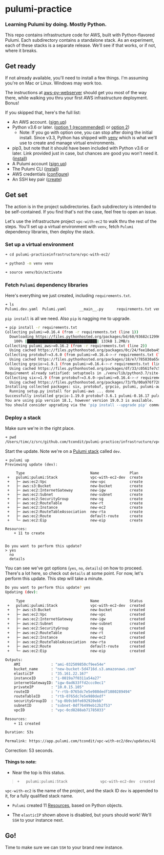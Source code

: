 # pulumi-practice

### Learning Pulumi by doing. Mostly Python.

This repo contains infrastructure code for AWS, built with Python-flavored Pulumi. Each subdirectory contains a standalone stack. As an experiment, each of these stacks is a separate release. We'll see if that works, or if not, where it breaks.

## Get ready

If not already available, you'll need to install a few things. I'm assuming you're on Mac or Linux. Windows may work too.

The instructions at [aws-py-webserver](https://github.com/pulumi/examples/tree/master/aws-py-webserver) should get you most of the way there, while walking you thru your first AWS infrastructure deployment. Bonus!

If you skipped that, here's the full list:

* An AWS account. ([sign up](https://aws.amazon.com/))
* Python v3.6 or later. ([option 1 (recommended)](https://docs.python-guide.org/starting/installation/) or [option 2](https://www.python.org/downloads/))
  * Note: If you go with option one, you can stop after doing the initial install. Since v3.3, Python has shipped with [venv](https://docs.python.org/3/library/venv.html) which is what we'll use to create and manage virtual environments.
* pip3, but note that it should have been included with Python v3.6 or later. Link provided just in case, but chances are good you won't need it. ([install](https://pip.pypa.io/en/stable/installing/))
* A Pulumi account ([sign up](https://app.pulumi.com/welcome))
* The Pulumi CLI ([install](https://pulumi.io/quickstart/))
* AWS credentials ([configure](https://pulumi.io/quickstart/aws/setup.html))
* An SSH key pair ([create](https://help.github.com/en/articles/generating-a-new-ssh-key-and-adding-it-to-the-ssh-agent#generating-a-new-ssh-key))

## Get set

The action is in the project subdirectories. Each subdirectory is intended to be self-contained. If you find that's not the case, feel free to open an issue.

Let's use the infrastructure project `vpc-with-ec2` to walk thru the rest of the steps. You'll set up a virtual environment with `venv`, fetch `Pulumi` dependency libraries, then deploy the stack.

### Set up a virtual environment

```bash
➜ cd pulumi-practiceinfrastructure/vpc-with-ec2/

➜ python3 -m venv venv

➜ source venv/bin/activate
```

### Fetch `Pulumi` dependency libraries

Here's everything we just created, including `requirements.txt`.

```bash
➜ ls
Pulumi.dev.yaml  Pulumi.yaml      __main__.py      requirements.txt venv
```

`pip install` is all we need. Also `pip` is nagging me to upgrade.

```bash
➜ pip install -r requirements.txt
Collecting pulumi>=0.16.4 (from -r requirements.txt (line 1))
  Downloading https://files.pythonhosted.org/packages/bd/60/93682c12996d2aca11081cb88473562d14b860ce0aa820f2de7f7414d2e7/pulumi-0.16.17-py2.py3-none-any.whl (130kB)
    100% |████████████████████████████████| 133kB 1.2MB/s
Collecting pulumi_aws>=0.16.2 (from -r requirements.txt (line 2))
  Using cached https://files.pythonhosted.org/packages/0c/24/fee18eba45725b711cb3566e164a7d77dea6949c28b526c8c91b389151d7/pulumi_aws-0.16.10.tar.gz
Collecting protobuf>=3.6.0 (from pulumi>=0.16.4->-r requirements.txt (line 1))
  Using cached https://files.pythonhosted.org/packages/18/e7/785830a65d1f1faba7dccfa8314f7afded1db8cc2860218226ba4b3f6150/protobuf-3.6.1-cp37-cp37m-macosx_10_6_intel.macosx_10_9_intel.macosx_10_9_x86_64.macosx_10_10_intel.macosx_10_10_x86_64.whl
Collecting grpcio>=1.9.1 (from pulumi>=0.16.4->-r requirements.txt (line 1))
  Using cached https://files.pythonhosted.org/packages/df/33/c0561fe7c5e235325255f46c08bd3d07f2c80824feb22d057328eff1f8b7/grpcio-1.19.0-cp37-cp37m-macosx_10_9_x86_64.whl
Requirement already satisfied: setuptools in ./venv/lib/python3.7/site-packages (from protobuf>=3.6.0->pulumi>=0.16.4->-r requirements.txt (line 1)) (40.6.2)
Collecting six>=1.9 (from protobuf>=3.6.0->pulumi>=0.16.4->-r requirements.txt (line 1))
  Using cached https://files.pythonhosted.org/packages/73/fb/00a976f728d0d1fecfe898238ce23f502a721c0ac0ecfedb80e0d88c64e9/six-1.12.0-py2.py3-none-any.whl
Installing collected packages: six, protobuf, grpcio, pulumi, pulumi-aws
  Running setup.py install for pulumi-aws ... done
Successfully installed grpcio-1.19.0 protobuf-3.6.1 pulumi-0.16.17 pulumi-aws-0.16.10 six-1.12.0
You are using pip version 18.1, however version 19.0.3 is available.
You should consider upgrading via the 'pip install --upgrade pip' command.
```

### Deploy a stack

Make sure we're in the right place.

```bash
➜ pwd
/Users/timc/z/src/github.com/tcondit/pulumi-practice/infrastructure/vpc-with-ec2
```

Start the update. Note we're on a [Pulumi stack](https://pulumi.io/reference/stack.html) called `dev`.

```
➜ pulumi up
Previewing update (dev):

     Type                              Name              Plan
 +   pulumi:pulumi:Stack               vpc-with-ec2-dev  create
 +   ├─ aws:ec2:Vpc                    new-vpc           create
 +   ├─ aws:s3:Bucket                  new-bucket        create
 +   ├─ aws:ec2:InternetGateway        new-igw           create
 +   ├─ aws:ec2:Subnet                 new-subnet        create
 +   ├─ aws:ec2:SecurityGroup          new-sg            create
 +   ├─ aws:ec2:RouteTable             new-rt            create
 +   ├─ aws:ec2:Instance               new-ec2           create
 +   ├─ aws:ec2:RouteTableAssociation  new-rta           create
 +   ├─ aws:ec2:Route                  default-route     create
 +   └─ aws:ec2:Eip                    new-eip           create

Resources:
    + 11 to create


Do you want to perform this update?
> yes
  no
  details
```

You can see we've got options (`yes`, `no`, `details`) on how to proceed. There's a lot here, so check out `details` at some point. For now, let's perform this update. This step will take a minute.

```bash
Do you want to perform this update? yes
Updating (dev):

     Type                              Name              Status
 +   pulumi:pulumi:Stack               vpc-with-ec2-dev  created
 +   ├─ aws:s3:Bucket                  new-bucket        created
 +   ├─ aws:ec2:Vpc                    new-vpc           created
 +   ├─ aws:ec2:InternetGateway        new-igw           created
 +   ├─ aws:ec2:Subnet                 new-subnet        created
 +   ├─ aws:ec2:SecurityGroup          new-sg            created
 +   ├─ aws:ec2:RouteTable             new-rt            created
 +   ├─ aws:ec2:Instance               new-ec2           created
 +   ├─ aws:ec2:RouteTableAssociation  new-rta           created
 +   ├─ aws:ec2:Route                  default-route     created
 +   └─ aws:ec2:Eip                    new-eip           created

Outputs:
    AMI              : "ami-032509850cf9ee54e"
    bucket_name      : "new-bucket-5d4716d.s3.amazonaws.com"
    elasticIP        : "35.161.22.167"
    instanceID       : "i-0019a7f0311a54a27"
    internetGatewayID: "igw-0ad633ffd2ccc0ec1"
    privateIP        : "10.0.15.105"
    routeID          : "r-rtb-0765dc7e5e980dedf1080289494"
    routeTableID     : "rtb-0765dc7e5e980dedf"
    securityGroupID  : "sg-0b9cb0fe692920ebb"
    subnetID         : "subnet-0df76499eb12b2f53"
    vpcID            : "vpc-0cd8288ab71785033"

Resources:
    + 11 created

Duration: 53s

Permalink: https://app.pulumi.com/tcondit/vpc-with-ec2/dev/updates/41
```

Correction: 53 seconds.

#### Things to note:

* Near the top is this status.

> `+   pulumi:pulumi:Stack               vpc-with-ec2-dev  created`

`vpc-with-ec2` is the name of the project, and the stack ID `dev` is appended to it, for a fully qualified stack name.

* `Pulumi` created 11 [Resources](https://pulumi.io/tour/programs-resources.html), based on Python objects.

* The `elasticIP` shown above is disabled, but yours should work! We'll `SSH` to your instance next.

## Go!

Time to make sure we can `SSH` to your brand new instance.


